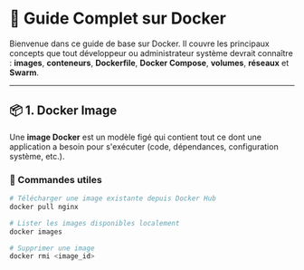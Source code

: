 # 🐳 Guide Complet sur Docker

Bienvenue dans ce guide de base sur Docker. Il couvre les principaux concepts que tout développeur ou administrateur système devrait connaître : **images**, **conteneurs**, **Dockerfile**, **Docker Compose**, **volumes**, **réseaux** et **Swarm**.

---

## 📦 1. Docker Image

Une **image Docker** est un modèle figé qui contient tout ce dont une application a besoin pour s'exécuter (code, dépendances, configuration système, etc.).

### 🔧 Commandes utiles

```bash
# Télécharger une image existante depuis Docker Hub
docker pull nginx

# Lister les images disponibles localement
docker images

# Supprimer une image
docker rmi <image_id>
